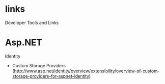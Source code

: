 links
=====

Developer Tools and Links

Asp.NET
=======
Identity
  * Custom Storage Providers (http://www.asp.net/identity/overview/extensibility/overview-of-custom-storage-providers-for-aspnet-identity)
